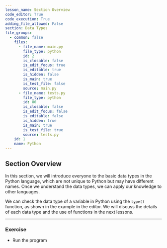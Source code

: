 ```yaml
---
lesson_name: Section Overview
code_editor: True
code_execution: True
adding_file_allowed: False
section: Data Types
file_groups:
  - common: false
    files:
      - file_name: main.py
        file_type: python
        id: 2
        is_closable: false
        is_edit_focus: true
        is_editable: true
        is_hidden: false
        is_main: true
        is_test_file: false
        source: main.py
      - file_name: tests.py
        file_type: python
        id: 80
        is_closable: false
        is_edit_focus: false
        is_editable: false
        is_hidden: true
        is_main: true
        is_test_file: true
        source: tests.py
    id: 1
    name: Python
---
```


## Section Overview

In this section, we will introduce everyone to the basic data types in the Python language, which are not unique to Python but may have different names. Once we understand the data types, we can apply our knowledge to other languages.

We can check the data type of a variable in Python using the `type()` function, as shown in the example in the editor. We will discuss the details of each data type and the use of functions in the next lessons.

---

### Exercise

<ul>
<li id="test-1">Run the program</li>
</ul>
